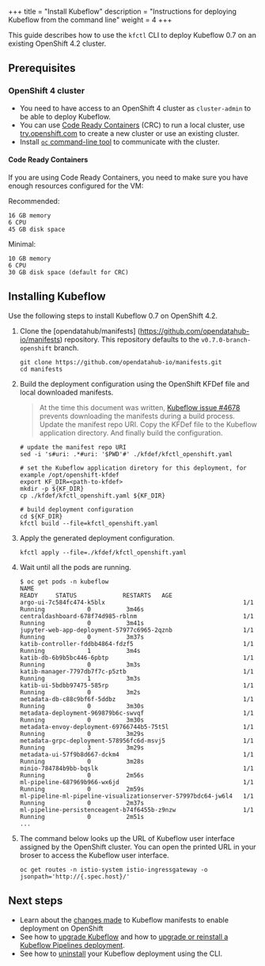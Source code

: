 +++
title = "Install Kubeflow"
description = "Instructions for deploying Kubeflow from the command line"
weight = 4
+++

This guide describes how to use the `kfctl` CLI to deploy Kubeflow 0.7 on an existing OpenShift 4.2 cluster.

## Prerequisites

### OpenShift 4 cluster

* You need to have access to an OpenShift 4 cluster as `cluster-admin` to be able to deploy Kubeflow.
* You can use [Code Ready Containers](https://code-ready.github.io/crc/) (CRC) to run a local cluster, use [try.openshift.com](https://try.openshift.com) to create a new cluster or use an existing cluster.
* Install [`oc` command-line tool](https://docs.openshift.com/container-platform/4.2/cli_reference/openshift_cli/getting-started-cli.html) to communicate with the cluster.

#### Code Ready Containers

If you are using Code Ready Containers, you need to make sure you have enough resources configured for the VM:

Recommended: 

```
16 GB memory
6 CPU
45 GB disk space
```

Minimal:

```
10 GB memory
6 CPU
30 GB disk space (default for CRC)
```

## Installing Kubeflow

Use the following steps to install Kubeflow 0.7 on OpenShift 4.2.

1. Clone the [opendatahub/manifests]
(https://github.com/opendatahub-io/manifests) repository. This repository defaults to the `v0.7.0-branch-openshift` branch.

    ```
    git clone https://github.com/opendatahub-io/manifests.git
    cd manifests
    ```

1. Build the deployment configuration using the OpenShift KFDef file and local downloaded manifests.

    > At the time this document was written, [Kubeflow issue #4678](https://github.com/kubeflow/kubeflow/issues/4678) prevents downloading the manifests during a build process. Update the manifest repo URI. Copy the KFDef file to the Kubeflow application directory. And finally build the configuration.

    ```
    # update the manifest repo URI
    sed -i 's#uri: .*#uri: '$PWD'#' ./kfdef/kfctl_openshift.yaml

    # set the Kubeflow application diretory for this deployment, for example /opt/openshift-kfdef
    export KF_DIR=<path-to-kfdef>
    mkdir -p ${KF_DIR}
    cp ./kfdef/kfctl_openshift.yaml ${KF_DIR}
    
    # build deployment configuration
    cd ${KF_DIR}
    kfctl build --file=kfctl_openshift.yaml
    ```

1. Apply the generated deployment configuration.

    ```
    kfctl apply --file=./kfdef/kfctl_openshift.yaml
    ```

1. Wait until all the pods are running.

    ```
    $ oc get pods -n kubeflow
    NAME                                                           READY     STATUS             RESTARTS   AGE
    argo-ui-7c584fc474-k5blx                                       1/1       Running            0          3m46s
    centraldashboard-678f74d985-rblnm                              1/1       Running            0          3m41s
    jupyter-web-app-deployment-57977c6965-2qznb                    1/1       Running            0          3m37s
    katib-controller-fddbb4864-fdzf5                               1/1       Running            1          3m4s
    katib-db-6b9b5bc446-6pbtp                                      1/1       Running            0          3m3s
    katib-manager-7797db7f7c-p5ztb                                 1/1       Running            1          3m3s
    katib-ui-5bdbb97475-585rp                                      1/1       Running            0          3m2s
    metadata-db-c88c9bf6f-5ddbz                                    1/1       Running            0          3m30s
    metadata-deployment-969879b6c-swvqf                            1/1       Running            0          3m30s
    metadata-envoy-deployment-69766744b5-75t5l                     1/1       Running            0          3m29s
    metadata-grpc-deployment-578956fc6d-msvj5                      1/1       Running            3          3m29s
    metadata-ui-57f9b8d667-dckm4                                   1/1       Running            0          3m28s
    minio-784784b9bb-bqslk                                         1/1       Running            0          2m56s
    ml-pipeline-687969b966-wx6jd                                   1/1       Running            0          2m59s
    ml-pipeline-ml-pipeline-visualizationserver-57997bdc64-jw6l4   1/1       Running            0          2m37s
    ml-pipeline-persistenceagent-b74f6455b-z9nzw                   1/1       Running            0          2m51s
    ...
    ```

1. The command below looks up the URL of Kubeflow user interface assigned by the OpenShift cluster. You can open the printed URL in your broser to access the Kubeflow user interface.

    ```
    oc get routes -n istio-system istio-ingressgateway -o jsonpath='http://{.spec.host}/'
    ```

## Next steps

* Learn about the [changes made](https://developers.redhat.com/blog/2020/02/10/installing-kubeflow-v0-7-on-openshift-4-2/) to Kubeflow manifests to enable deployment on OpenShift
* See how to [upgrade Kubeflow](/docs/upgrading/upgrade/) and how to 
  [upgrade or reinstall a Kubeflow Pipelines deployment](/docs/pipelines/upgrade/).
* See how to [uninstall](/docs/openshift/uninstall-kubeflow) your Kubeflow deployment 
  using the CLI.

